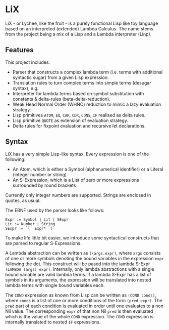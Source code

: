 # LiX

LiX - or Lychee, like the fruit - is a purely functional Lisp like toy language based on an interpreted (extended) Lambda Calculus.
The name stems from the project being a mix of a Lisp and a Lambda interpreter (Linp).

## Features
This project includes: 
* Parser that constructs a complex lambda term (i.e. terms with additional syntactic sugar) from a given Lisp expression.
* Translation rules to turn complex terms into simple terms (desugar syntax), e.g.
* Interpreter for lambda terms based on symbol substitution with constants & delta-rules (beta-delta-reduction).
* Weak Head Normal Order (WHNO) reduction to mimic a lazy evaluation strategy.
* Lisp primitives `ATOM`, `EQ`, `CAR`, `CDR`, `CONS`, `IF` realised as delta rules. 
* Lisp primitive `QUOTE` as extension of evaluation strategy.
* Delta rules for fixpoint evaluation and recursive let declarations.


## Syntax
LiX has a very simple Lisp-like syntax. Every expression is one of the following:
- An Atom, which is either a Symbol (alphanumerical identifier) or a Literal (integer number or string)
- An S-Expression, which is a List of zero or more expressions surrounded by round brackets

Currently only integer numbers are supported. 
Strings are enclosed in quotes, as usual.

The EBNF used by the parser looks like follows:
```
Expr := Symbol | Lit | SExpr
Lit := Number | String
SExpr := `(` Expr* `)`
```

To make life little bit easier, we introduce some syntactical constructs that are parsed to regular S-Expressions.

A Lambda abstraction can be written as `(\args.expr)`, where `args` consists of one or more symbols denoting the bound variables in the expression `expr` following the dot. This construct will be pased into the lambda S-Expr `(LAMBDA (args) expr)`. Internally, only lambda abstractions with a single bound variable are valid lambda terms. If a lambda S-Expr has a list of symbols in its arguments, the expression will be translated into nested lambda terms with single bound variables each.

The `COND` expression as known from Lisp can be written as `(COND conds)`, where `conds` is a list of one or more conditions of the form `(pred expr)`. The `pred` part of each condition is evaluated in order until one evaluates to a non Nil value. The corresponding `expr` of that non Nil `pred` is then evaluated which is the value of the whole `COND` expression. The `COND` expression is internally translated to nested `IF` expressions.

